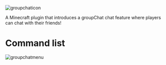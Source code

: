 ![groupchaticon](https://user-images.githubusercontent.com/60233722/106799501-f4fcdc00-6624-11eb-925d-f7e7e557f452.png)

A Minecraft plugin that introduces a groupChat chat feature where players can chat with their friends!

# Command list
![groupchatmenu](https://user-images.githubusercontent.com/60233722/97819309-5485cd00-1c6d-11eb-9520-b947ab7ef190.PNG)
